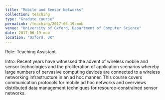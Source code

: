```yaml
---
title: "Mobile and Sensor Networks"
collection: teaching
type: "Gradute course"
permalink: /teaching/2017-06-19-mob
venue: "University of Oxford, Department of Computer Science"
date: 2017-06-19-mob
location: "Oxford, UK"
---
```


Role: Teaching Assistant.

Intro: Recent years have witnessed the advent of wireless mobile and sensor technologies and the proliferation of application scenarios whereby large numbers of pervasive computing devices are connected to a wireless networking infrastructure in an ad hoc manner. This course covers communication protocols for mobile ad hoc networks and overviews distributed data management techniques for resource-constrained sensor networks.